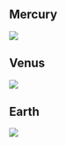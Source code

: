 <body>
  <h2>Mercury</h2>
    <img src="https://learndotresources.s3.amazonaws.com/workshop/5b68692105739d0004e2cfd4/mercury.png" />
 
  <h2>Venus</h2>
      <img src="https://learndotresources.s3.amazonaws.com/workshop/5b68692105739d0004e2cfd4/venus.png" />
  
  <h2>Earth</h2>
      <img src="https://learndotresources.s3.amazonaws.com/workshop/5b68692105739d0004e2cfd4/earth.png" />
</body>

